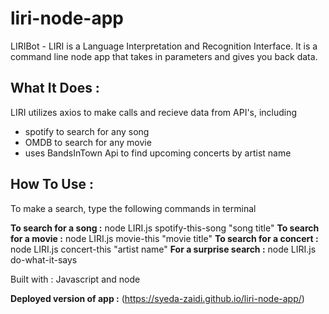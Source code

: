 # liri-node-app

LIRIBot - LIRI is a Language Interpretation and Recognition Interface. It is a command line node app that takes in parameters and gives you back data.

## What It Does :

LIRI utilizes axios to make calls and recieve data from API's, including
* spotify to search for any song
* OMDB to search for any movie
* uses BandsInTown Api to find upcoming concerts by artist name 

## How To Use :

To make a search, type the following commands in terminal

**To search for a song :**
node LIRI.js spotify-this-song "song title"
**To search for a movie :**
node LIRI.js movie-this "movie title"
**To search for a concert :**
node LIRI.js concert-this "artist name"
**For a surprise search :**
node LIRI.js do-what-it-says 

Built with : Javascript and node 

**Deployed version of app :** (https://syeda-zaidi.github.io/liri-node-app/)



